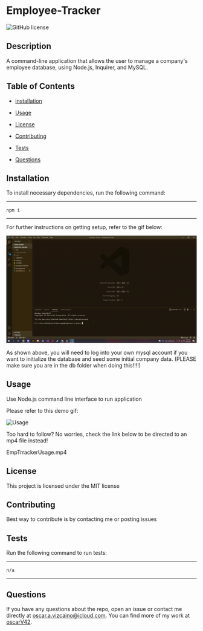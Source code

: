 # Employee-Tracker

![GitHub license](https://img.shields.io/badge/license-MIT-yellow.svg)

## Description

A command-line application that allows the user to manage a company's employee database, using Node.js, Inquirer, and MySQL.

## Table of Contents

- [installation](#installation)

- [Usage](#usage)

- [License](#license)

- [Contributing](#contributing)

- [Tests](#tests)

- [Questions](#questions)

## Installation

To install necessary dependencies, run the following command:

---

    npm i

---

For further instructions on getting setup, refer to the gif below:

![SetupDemo](./assets/EmpTracker.gif)

As shown above, you will need to log into your own mysql account if you want to
initialize the database and seed some initial company data. (PLEASE make sure you are in the db folder when doing this!!!!)

## Usage

Use Node.js command line interface to run application

Please refer to this demo gif:

![Usage](./assets/EmpTrackerUsage.gif)

Too hard to follow? No worries, check the link below to be directed to an mp4 file instead!

EmpTrrackerUsage.mp4

## License

This project is licensed under the MIT license

## Contributing

Best way to contribute is by contacting me or posting issues

## Tests

Run the following command to run tests:

---

    n/a

---

## Questions

If you have any questions about the repo, open an issue or contact me directly at oscar.a.vizcaino@icloud.com. You can find more of my work at
[oscarV42](https://github.com/oscarV42/).
